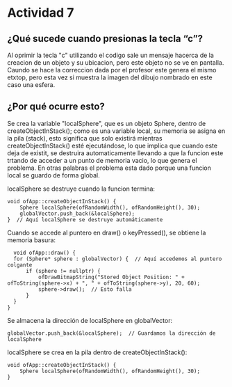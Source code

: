 # Actividad 7
## ¿Qué sucede cuando presionas la tecla “c”?
Al oprimir la tecla "c" utilizando el codigo sale un mensaje hacerca de la creacion de un objeto y su ubicacion, pero este objeto no se ve en pantalla. Caundo se hace la correccion dada por el profesor este genera el 
mismo etxtop, pero esta vez si muestra la imagen del dibujo nombrado en este caso una esfera. 
## ¿Por qué ocurre esto?
Se crea la variable "localSphere", que es un objeto Sphere, dentro de createObjectInStack(); como es una variable local, su memoria se asigna en la pila (stack), esto significa que solo existirá mientras createObjectInStack() 
esté ejecutándose, lo que implica que cuando este deja de existit, se destruira automaticamente llevando a que la funcion este trtando de acceder a un punto de memoria vacio, lo que genera el problema. En otras palabras el 
problema esta dado porque una funcion local se guardo de forma global. 

localSphere se destruye cuando la funcion termina:

    void ofApp::createObjectInStack() {
        Sphere localSphere(ofRandomWidth(), ofRandomHeight(), 30);  
        globalVector.push_back(&localSphere);  
    }  // Aquí localSphere se destruye automáticamente
Cuando se accede al puntero en draw() o keyPressed(), se obtiene la memoria basura:

      void ofApp::draw() {
      for (Sphere* sphere : globalVector) {  // Aquí accedemos al puntero colgante
          if (sphere != nullptr) {
              ofDrawBitmapString("Stored Object Position: " + ofToString(sphere->x) + ", " + ofToString(sphere->y), 20, 60);
              sphere->draw();  // Esto falla
          }
      }
    }
Se almacena la dirección de localSphere en globalVector:

    globalVector.push_back(&localSphere);  // Guardamos la dirección de localSphere

localSphere se crea en la pila dentro de createObjectInStack():

    void ofApp::createObjectInStack() {
        Sphere localSphere(ofRandomWidth(), ofRandomHeight(), 30);  
    }
